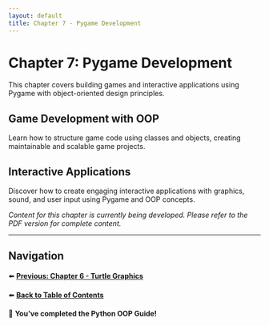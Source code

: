 ```yaml
---
layout: default
title: Chapter 7 - Pygame Development
---
```


# Chapter 7: Pygame Development

This chapter covers building games and interactive applications using Pygame with object-oriented design principles.

## Game Development with OOP

Learn how to structure game code using classes and objects, creating maintainable and scalable game projects.

## Interactive Applications

Discover how to create engaging interactive applications with graphics, sound, and user input using Pygame and OOP concepts.

*Content for this chapter is currently being developed. Please refer to the PDF version for complete content.*

---

## Navigation

⬅️ **[Previous: Chapter 6 - Turtle Graphics](chapter-06.md)**

⬅️ **[Back to Table of Contents](table-of-contents.md)**

🎉 **You've completed the Python OOP Guide!**